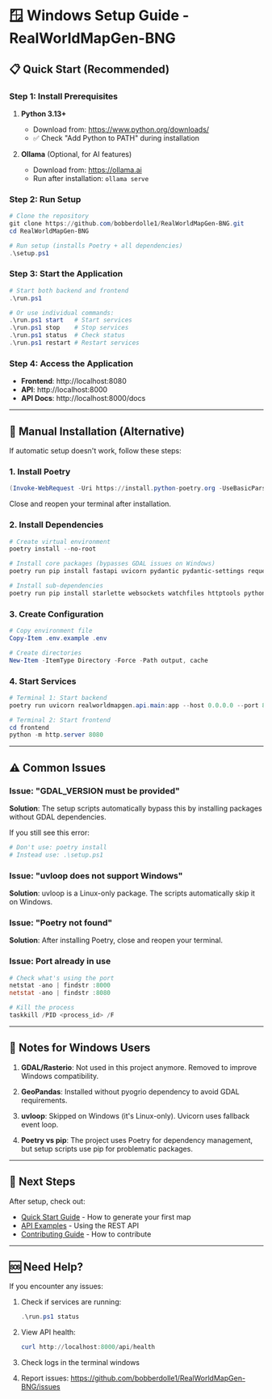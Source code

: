 # 🪟 Windows Setup Guide - RealWorldMapGen-BNG

## 📋 Quick Start (Recommended)

### Step 1: Install Prerequisites

1. **Python 3.13+**
   - Download from: https://www.python.org/downloads/
   - ✅ Check "Add Python to PATH" during installation

2. **Ollama** (Optional, for AI features)
   - Download from: https://ollama.ai
   - Run after installation: `ollama serve`

### Step 2: Run Setup

```powershell
# Clone the repository
git clone https://github.com/bobberdolle1/RealWorldMapGen-BNG.git
cd RealWorldMapGen-BNG

# Run setup (installs Poetry + all dependencies)
.\setup.ps1
```

### Step 3: Start the Application

```powershell
# Start both backend and frontend
.\run.ps1

# Or use individual commands:
.\run.ps1 start   # Start services
.\run.ps1 stop    # Stop services
.\run.ps1 status  # Check status
.\run.ps1 restart # Restart services
```

### Step 4: Access the Application

- **Frontend**: http://localhost:8080
- **API**: http://localhost:8000
- **API Docs**: http://localhost:8000/docs

---

## 🔧 Manual Installation (Alternative)

If automatic setup doesn't work, follow these steps:

### 1. Install Poetry

```powershell
(Invoke-WebRequest -Uri https://install.python-poetry.org -UseBasicParsing).Content | python -
```

Close and reopen your terminal after installation.

### 2. Install Dependencies

```powershell
# Create virtual environment
poetry install --no-root

# Install core packages (bypasses GDAL issues on Windows)
poetry run pip install fastapi uvicorn pydantic pydantic-settings requests httpx numpy scipy pillow shapely pyproj networkx ollama aiofiles python-multipart osmnx pandas --no-deps

# Install sub-dependencies
poetry run pip install starlette websockets watchfiles httptools python-dotenv colorama
```

### 3. Create Configuration

```powershell
# Copy environment file
Copy-Item .env.example .env

# Create directories
New-Item -ItemType Directory -Force -Path output, cache
```

### 4. Start Services

```powershell
# Terminal 1: Start backend
poetry run uvicorn realworldmapgen.api.main:app --host 0.0.0.0 --port 8000

# Terminal 2: Start frontend
cd frontend
python -m http.server 8080
```

---

## ⚠️ Common Issues

### Issue: "GDAL_VERSION must be provided"

**Solution**: The setup scripts automatically bypass this by installing packages without GDAL dependencies.

If you still see this error:
```powershell
# Don't use: poetry install
# Instead use: .\setup.ps1
```

### Issue: "uvloop does not support Windows"

**Solution**: uvloop is a Linux-only package. The scripts automatically skip it on Windows.

### Issue: "Poetry not found"

**Solution**: After installing Poetry, close and reopen your terminal.

### Issue: Port already in use

```powershell
# Check what's using the port
netstat -ano | findstr :8000
netstat -ano | findstr :8080

# Kill the process
taskkill /PID <process_id> /F
```

---

## 📝 Notes for Windows Users

1. **GDAL/Rasterio**: Not used in this project anymore. Removed to improve Windows compatibility.

2. **GeoPandas**: Installed without pyogrio dependency to avoid GDAL requirements.

3. **uvloop**: Skipped on Windows (it's Linux-only). Uvicorn uses fallback event loop.

4. **Poetry vs pip**: The project uses Poetry for dependency management, but setup scripts use pip for problematic packages.

---

## 🎯 Next Steps

After setup, check out:
- [Quick Start Guide](QUICKSTART.md) - How to generate your first map
- [API Examples](docs/API_EXAMPLES.md) - Using the REST API
- [Contributing Guide](docs/CONTRIBUTING.md) - How to contribute

---

## 🆘 Need Help?

If you encounter any issues:

1. Check if services are running:
   ```powershell
   .\run.ps1 status
   ```

2. View API health:
   ```powershell
   curl http://localhost:8000/api/health
   ```

3. Check logs in the terminal windows

4. Report issues: https://github.com/bobberdolle1/RealWorldMapGen-BNG/issues

